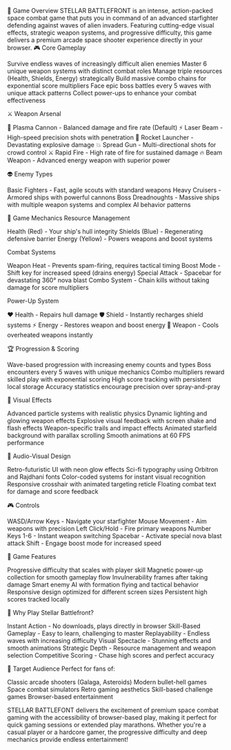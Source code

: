 🌌 Game Overview
STELLAR BATTLEFRONT is an intense, action-packed space combat game that puts you in command of an advanced starfighter defending against waves of alien invaders. Featuring cutting-edge visual effects, strategic weapon systems, and progressive difficulty, this game delivers a premium arcade space shooter experience directly in your browser.
🎮 Core Gameplay

Survive endless waves of increasingly difficult alien enemies
Master 6 unique weapon systems with distinct combat roles
Manage triple resources (Health, Shields, Energy) strategically
Build massive combo chains for exponential score multipliers
Face epic boss battles every 5 waves with unique attack patterns
Collect power-ups to enhance your combat effectiveness

⚔️ Weapon Arsenal

🌟 Plasma Cannon - Balanced damage and fire rate (Default)
⚡ Laser Beam - High-speed precision shots with penetration
🚀 Rocket Launcher - Devastating explosive damage
💥 Spread Gun - Multi-directional shots for crowd control
⚔️ Rapid Fire - High rate of fire for sustained damage
🔥 Beam Weapon - Advanced energy weapon with superior power

👽 Enemy Types

Basic Fighters - Fast, agile scouts with standard weapons
Heavy Cruisers - Armored ships with powerful cannons
Boss Dreadnoughts - Massive ships with multiple weapon systems and complex AI behavior patterns

🎯 Game Mechanics
Resource Management

Health (Red) - Your ship's hull integrity
Shields (Blue) - Regenerating defensive barrier
Energy (Yellow) - Powers weapons and boost systems

Combat Systems

Weapon Heat - Prevents spam-firing, requires tactical timing
Boost Mode - Shift key for increased speed (drains energy)
Special Attack - Spacebar for devastating 360° nova blast
Combo System - Chain kills without taking damage for score multipliers

Power-Up System

❤️ Health - Repairs hull damage
🛡️ Shield - Instantly recharges shield systems
⚡ Energy - Restores weapon and boost energy
🔫 Weapon - Cools overheated weapons instantly

🏆 Progression & Scoring

Wave-based progression with increasing enemy counts and types
Boss encounters every 5 waves with unique mechanics
Combo multipliers reward skilled play with exponential scoring
High score tracking with persistent local storage
Accuracy statistics encourage precision over spray-and-pray

🎨 Visual Effects

Advanced particle systems with realistic physics
Dynamic lighting and glowing weapon effects
Explosive visual feedback with screen shake and flash effects
Weapon-specific trails and impact effects
Animated starfield background with parallax scrolling
Smooth animations at 60 FPS performance

🎵 Audio-Visual Design

Retro-futuristic UI with neon glow effects
Sci-fi typography using Orbitron and Rajdhani fonts
Color-coded systems for instant visual recognition
Responsive crosshair with animated targeting reticle
Floating combat text for damage and score feedback

🎮 Controls

WASD/Arrow Keys - Navigate your starfighter
Mouse Movement - Aim weapons with precision
Left Click/Hold - Fire primary weapons
Number Keys 1-6 - Instant weapon switching
Spacebar - Activate special nova blast attack
Shift - Engage boost mode for increased speed

🏅 Game Features

Progressive difficulty that scales with player skill
Magnetic power-up collection for smooth gameplay flow
Invulnerability frames after taking damage
Smart enemy AI with formation flying and tactical behavior
Responsive design optimized for different screen sizes
Persistent high scores tracked locally

🌟 Why Play Stellar Battlefront?

Instant Action - No downloads, plays directly in browser
Skill-Based Gameplay - Easy to learn, challenging to master
Replayability - Endless waves with increasing difficulty
Visual Spectacle - Stunning effects and smooth animations
Strategic Depth - Resource management and weapon selection
Competitive Scoring - Chase high scores and perfect accuracy

🎯 Target Audience
Perfect for fans of:

Classic arcade shooters (Galaga, Asteroids)
Modern bullet-hell games
Space combat simulators
Retro gaming aesthetics
Skill-based challenge games
Browser-based entertainment

STELLAR BATTLEFONT delivers the excitement of premium space combat gaming with the accessibility of browser-based play, making it perfect for quick gaming sessions or extended play marathons. Whether you're a casual player or a hardcore gamer, the progressive difficulty and deep mechanics provide endless entertainment!
